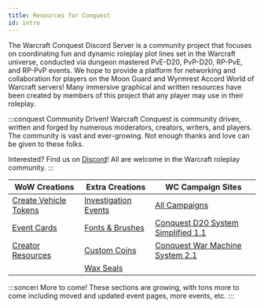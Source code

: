 ```yaml
---
title: Resources for Conquest
id: intro
---
```


The Warcraft Conquest Discord Server is a community project that focuses on coordinating fun and dynamic roleplay plot lines set in the Warcraft universe, conducted via dungeon mastered PvE-D20, PvP-D20, RP-PvE, and RP-PvP events. We hope to provide a platform for networking and collaboration for players on the Moon Guard and Wyrmrest Accord World of Warcraft servers! Many immersive graphical and written resources have been created by members of this project that any player may use in their roleplay.

:::conquest Community Driven!
Warcraft Conquest is community driven, written and forged by numerous moderators, creators, writers, and players. The community is vast and ever-growing. Not enough thanks and love can be given to these folks. 

Interested? Find us on [Discord](https://tinyurl.com/warcraftconquestdiscord)! All are welcome in the Warcraft roleplay community.
:::

| WoW Creations | Extra Creations | WC Campaign Sites |
|--|--|--|
| [Create Vehicle Tokens](vehicle-tokens.md) | [Investigation Events](../investigation.md) | [All Campaigns](https://gamerchic.org/warcraft-conquest/warcraft-conquest.html) |
| [Event Cards](event-cards.md) | [Fonts & Brushes](../photoshop/psd-resources.md) | [Conquest D20 System Simplified 1.1](https://docs.google.com/document/d/1XxboiKSuBA1UsGZfuCWi7EJ_YxYxzptIk-eCJjuLQWE/edit?usp=sharing) |
| [Creator Resources ](https://drive.google.com/drive/u/0/folders/1zerrT40geTDstjGdsfDnFHh-_whOEugf) | [Custom Coins](../photoshop/coins.md) | [Conquest War Machine System 2.1](https://docs.google.com/document/d/1WNRYwGUhvwE6BuqN_VFThXmmhnMQ6zCTbEwGaZWek3Q/edit) |
|  | [Wax Seals](../photoshop/wax-seals.md) |  |

:::sonceri More to come!
These sections are growing, with tons more to come including moved and updated event pages, more events, etc.
:::